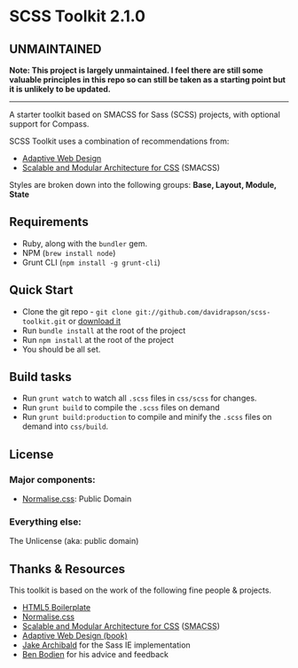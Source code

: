 # SCSS Toolkit 2.1.0

## UNMAINTAINED

**Note: This project is largely unmaintained. I feel there are still some valuable principles in this repo so can still be taken as a starting point but it is unlikely to be updated.**

---

A starter toolkit based on SMACSS for Sass (SCSS) projects, with optional support for Compass.

SCSS Toolkit uses a combination of recommendations from:

- [Adaptive Web Design](http://easy-readers.net/)
- [Scalable and Modular Architecture for CSS](http://smacss.com/) (SMACSS)

Styles are broken down into the following groups: **Base, Layout, Module, State**

## Requirements

* Ruby, along with the `bundler` gem.
* NPM (`brew install node`)
* Grunt CLI (`npm install -g grunt-cli`)

## Quick Start

* Clone the git repo - `git clone git://github.com/davidrapson/scss-toolkit.git` or [download it](https://github.com/davidrapson/scss-toolkit/zipball/master)
* Run `bundle install` at the root of the project
* Run `npm install` at the root of the project
* You should be all set.

## Build tasks

* Run `grunt watch` to watch all `.scss` files in `css/scss` for changes.
* Run `grunt build` to compile the `.scss` files on demand
* Run `grunt build:production` to compile and minify the `.scss` files on demand into `css/build`.

## License

### Major components:

- [Normalise.css](http://necolas.github.com/normalize.css/): Public Domain

### Everything else:

The Unlicense (aka: public domain)

## Thanks & Resources

This toolkit is based on the work of the following fine people & projects.

- [HTML5 Boilerplate](https://github.com/h5bp/html5-boilerplate)
- [Normalise.css](http://necolas.github.com/normalize.css/)
- [Scalable and Modular Architecture for CSS](http://smacss.com/book/type-state) (<abbr title="Scalable and Modular Architecture for CSS">SMACSS</abbr>)
- [Adaptive Web Design (book)](http://easy-readers.net/)
- [Jake Archibald](http://jakearchibald.github.com/sass-ie/) for the Sass IE implementation
- [Ben Bodien](http://neutroncreations.com/) for his advice and feedback

